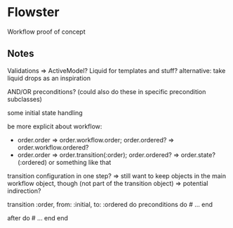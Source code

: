 # Flowster

Workflow proof of concept

## Notes

Validations => ActiveModel?
Liquid for templates and stuff? alternative: take liquid drops as an inspiration

AND/OR preconditions? (could also do these in specific precondition subclasses)

some initial state handling

be more explicit about workflow:
  - order.order => order.workflow.order; order.ordered? => order.workflow.ordered?
  - order.order => order.transition(:order); order.ordered? => order.state?(:ordered)
or something like that

transition configuration in one step? => still want to keep objects in the main workflow object, though (not part of the transition object) => potential indirection?

transition :order, from: :initial, to: :ordered do
  preconditions do
    # ...
  end

  after do
    # ...
  end
end
